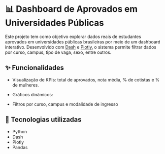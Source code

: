 # 📊 Dashboard de Aprovados em Universidades Públicas

Este projeto tem como objetivo explorar dados reais de estudantes aprovados em universidades públicas brasileiras por meio de um dashboard interativo. Desenvolvido com [Dash](https://dash.plotly.com/) e [Plotly](https://plotly.com/python/), o sistema permite filtrar dados por curso, campus, tipo de vaga, sexo, entre outros.

## ✨ Funcionalidades

- Visualização de KPIs: total de aprovados, nota média, % de cotistas e % de mulheres.
- Gráficos dinâmicos:

- Filtros por curso, campus e modalidade de ingresso

## 🚀 Tecnologias utilizadas

- Python
- Dash
- Plotly
- Pandas
